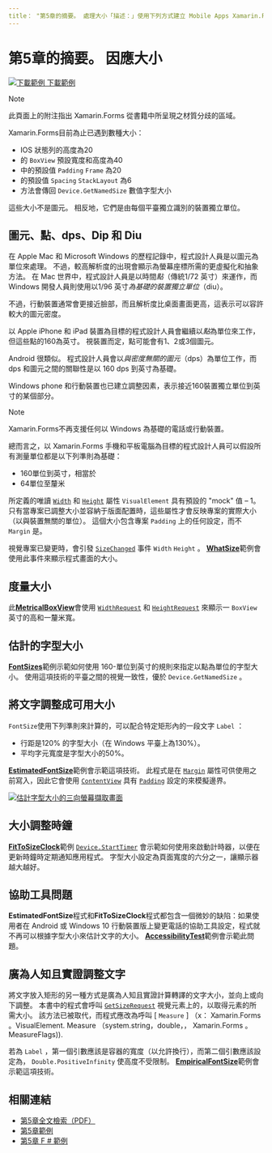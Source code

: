 ```yaml
---
title： "第5章的摘要。 處理大小「描述：」使用下列方式建立 Mobile Apps Xamarin.Forms ：第5章的摘要。 處理大小 "ms. 生產： xamarin ms. 技術： xamarin-assetid： 486800E9-C09F-4B95-9AC2-C0F8FE563BCF author： davidbritch ms. author： dabritch ms. date： 07/19/2018 no loc： [ Xamarin.Forms ， Xamarin.Essentials ]
---
```


# <a name="summary-of-chapter-5-dealing-with-sizes"></a>第5章的摘要。 因應大小

[![下載範例 ](~/media/shared/download.png) 下載範例](https://github.com/xamarin/xamarin-forms-book-samples/tree/master/Chapter05)

> [!NOTE]
> 此頁面上的附注指出 Xamarin.Forms 從書籍中所呈現之材質分歧的區域。

Xamarin.Forms目前為止已遇到數種大小：

- IOS 狀態列的高度為20
- 的 `BoxView` 預設寬度和高度為40
- 中的預設值 `Padding` `Frame` 為20
- 的預設值 `Spacing` `StackLayout` 為6
- 方法會傳回 `Device.GetNamedSize` 數值字型大小

這些大小不是圖元。 相反地，它們是由每個平臺獨立識別的裝置獨立單位。

## <a name="pixels-points-dps-dips-and-dius"></a>圖元、點、dps、Dip 和 Diu

在 Apple Mac 和 Microsoft Windows 的歷程記錄中，程式設計人員是以圖元為單位來處理。 不過，較高解析度的出現會顯示為螢幕座標所需的更虛擬化和抽象方法。 在 Mac 世界中，程式設計人員是以時間*點*（傳統1/72 英寸）來運作，而 Windows 開發人員則使用以1/96 英寸*為基礎的裝置獨立單位*（diu）。

不過，行動裝置通常會更接近臉部，而且解析度比桌面畫面更高，這表示可以容許較大的圖元密度。

以 Apple iPhone 和 iPad 裝置為目標的程式設計人員會繼續以*點*為單位來工作，但這些點的160為英寸。 視裝置而定，點可能會有1、2或3個圖元。

Android 很類似。 程式設計人員會以*與密度無關的圖元*（dps）為單位工作，而 dps 和圖元之間的關聯性是以 160 dps 到英寸為基礎。

Windows phone 和行動裝置也已建立調整因素，表示接近160裝置獨立單位到英寸的某個部分。

> [!NOTE]
> Xamarin.Forms不再支援任何以 Windows 為基礎的電話或行動裝置。

總而言之，以 Xamarin.Forms 手機和平板電腦為目標的程式設計人員可以假設所有測量單位都是以下列準則為基礎：

- 160單位到英寸，相當於
- 64單位至釐米

所定義的唯讀 [`Width`](xref:Xamarin.Forms.VisualElement.Width) 和 [`Height`](xref:Xamarin.Forms.VisualElement.Height) 屬性 `VisualElement` 具有預設的 "mock" 值 &ndash; 1。 只有當專案已調整大小並容納于版面配置時，這些屬性才會反映專案的實際大小（以與裝置無關的單位）。 這個大小包含專案 `Padding` 上的任何設定，而不 `Margin` 是。

視覺專案已變更時，會引發 [`SizeChanged`](xref:Xamarin.Forms.VisualElement.SizeChanged) 事件 `Width` `Height` 。 [**WhatSize**](https://github.com/xamarin/xamarin-forms-book-samples/tree/master/Chapter05/WhatSize)範例會使用此事件來顯示程式畫面的大小。

## <a name="metrical-sizes"></a>度量大小

此[**MetricalBoxView**](https://github.com/xamarin/xamarin-forms-book-samples/tree/master/Chapter05/MetricalBoxView)會使用 [`WidthRequest`](xref:Xamarin.Forms.VisualElement.WidthRequest) 和 [`HeightRequest`](xref:Xamarin.Forms.VisualElement.HeightRequest) 來顯示一 `BoxView` 英寸的高和一釐米寬。

## <a name="estimated-font-sizes"></a>估計的字型大小

[**FontSizes**](https://github.com/xamarin/xamarin-forms-book-samples/tree/master/Chapter05/FontSizes)範例示範如何使用 160-單位到英寸的規則來指定以點為單位的字型大小。 使用這項技術的平臺之間的視覺一致性，優於 `Device.GetNamedSize` 。

## <a name="fitting-text-to-available-size"></a>將文字調整成可用大小

`FontSize`使用下列準則來計算的，可以配合特定矩形內的一段文字 `Label` ：

- 行距是120% 的字型大小（在 Windows 平臺上為130%）。
- 平均字元寬度是字型大小的50%。

[**EstimatedFontSize**](https://github.com/xamarin/xamarin-forms-book-samples/tree/master/Chapter05/EstimatedFontSize)範例會示範這項技術。 此程式是在 [`Margin`](xref:Xamarin.Forms.View.Margin) 屬性可供使用之前寫入，因此它會使用 [`ContentView`](xref:Xamarin.Forms.ContentView) 具有 [`Padding`](xref:Xamarin.Forms.Layout.Padding) 設定的來模擬邊界。

[![估計字型大小的三向螢幕擷取畫面](images/ch05fg07-small.png "文字元合可用大小")](images/ch05fg07-large.png#lightbox "文字元合可用大小")

## <a name="a-fit-to-size-clock"></a>大小調整時鐘

[**FitToSizeClock**](https://github.com/xamarin/xamarin-forms-book-samples/tree/master/Chapter05/FitToSizeClock)範例 [`Device.StartTimer`](xref:Xamarin.Forms.Device.StartTimer(System.TimeSpan,System.Func{System.Boolean})) 會示範如何使用來啟動計時器，以便在更新時鐘時定期通知應用程式。 字型大小設定為頁面寬度的六分之一，讓顯示器越大越好。

## <a name="accessibility-issues"></a>協助工具問題

**EstimatedFontSize**程式和**FitToSizeClock**程式都包含一個微妙的缺陷：如果使用者在 Android 或 Windows 10 行動裝置版上變更電話的協助工具設定，程式就不再可以根據字型大小來估計文字的大小。 [**AccessibilityTest**](https://github.com/xamarin/xamarin-forms-book-samples/tree/master/Chapter05/AccessibilityTest)範例會示範此問題。

## <a name="empirically-fitting-text"></a>廣為人知且實證調整文字

將文字放入矩形的另一種方式是廣為人知且實證計算轉譯的文字大小，並向上或向下調整。 本書中的程式會呼叫 [`GetSizeRequest`](xref:Xamarin.Forms.VisualElement.GetSizeRequest(System.Double,System.Double)) 視覺元素上的，以取得元素的所需大小。 該方法已被取代，而程式應改為呼叫 [ `Measure` ] （x： Xamarin.Forms 。VisualElement. Measure （system.string，double，， Xamarin.Forms 。MeasureFlags)).

若為 `Label` ，第一個引數應該是容器的寬度（以允許換行），而第二個引數應該設定為， `Double.PositiveInfinity` 使高度不受限制。 [**EmpiricalFontSize**](https://github.com/xamarin/xamarin-forms-book-samples/tree/master/Chapter05/EmpiricalFontSize)範例會示範這項技術。

## <a name="related-links"></a>相關連結

- [第5章全文檢索（PDF）](https://download.xamarin.com/developer/xamarin-forms-book/XamarinFormsBook-Ch05-Apr2016.pdf)
- [第5章範例](https://github.com/xamarin/xamarin-forms-book-samples/tree/master/Chapter05)
- [第5章 F # 範例](https://github.com/xamarin/xamarin-forms-book-samples/tree/master/Chapter05/FS)

